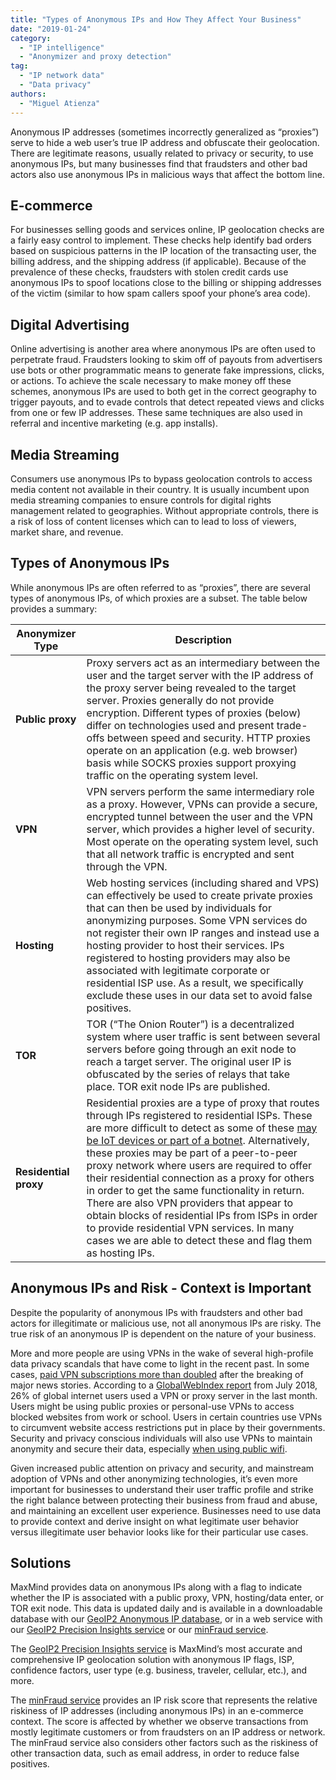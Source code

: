 ```yaml
---
title: "Types of Anonymous IPs and How They Affect Your Business"
date: "2019-01-24"
category:
  - "IP intelligence"
  - "Anonymizer and proxy detection"
tag:
  - "IP network data"
  - "Data privacy"
authors:
  - "Miguel Atienza"
---
```


Anonymous IP addresses (sometimes incorrectly generalized as “proxies”) serve to
hide a web user’s true IP address and obfuscate their geolocation. There are
legitimate reasons, usually related to privacy or security, to use anonymous
IPs, but many businesses find that fraudsters and other bad actors also use
anonymous IPs in malicious ways that affect the bottom line.

## E-commerce

For businesses selling goods and services online, IP geolocation checks are a
fairly easy control to implement. These checks help identify bad orders based on
suspicious patterns in the IP location of the transacting user, the billing
address, and the shipping address (if applicable). Because of the prevalence of
these checks, fraudsters with stolen credit cards use anonymous IPs to spoof
locations close to the billing or shipping addresses of the victim (similar to
how spam callers spoof your phone’s area code).

## Digital Advertising

Online advertising is another area where anonymous IPs are often used to
perpetrate fraud. Fraudsters looking to skim off of payouts from advertisers use
bots or other programmatic means to generate fake impressions, clicks, or
actions. To achieve the scale necessary to make money off these schemes,
anonymous IPs are used to both get in the correct geography to trigger payouts,
and to evade controls that detect repeated views and clicks from one or few IP
addresses. These same techniques are also used in referral and incentive
marketing (e.g. app installs).

## Media Streaming

Consumers use anonymous IPs to bypass geolocation controls to access media
content not available in their country. It is usually incumbent upon media
streaming companies to ensure controls for digital rights management related to
geographies. Without appropriate controls, there is a risk of loss of content
licenses which can to lead to loss of viewers, market share, and revenue.

## Types of Anonymous IPs

While anonymous IPs are often referred to as “proxies”, there are several types
of anonymous IPs, of which proxies are a subset. The table below provides a
summary:

| Anonymizer Type       | Description                                                                                                                                                                                                                                                                                                                                                                                                                                                                                                                                                                                                                                                                                                                                 |
| --------------------- | ------------------------------------------------------------------------------------------------------------------------------------------------------------------------------------------------------------------------------------------------------------------------------------------------------------------------------------------------------------------------------------------------------------------------------------------------------------------------------------------------------------------------------------------------------------------------------------------------------------------------------------------------------------------------------------------------------------------------------------------- |
| **Public proxy**      | Proxy servers act as an intermediary between the user and the target server with the IP address of the proxy server being revealed to the target server. Proxies generally do not provide encryption. Different types of proxies (below) differ on technologies used and present trade-offs between speed and security. HTTP proxies operate on an application (e.g. web browser) basis while SOCKS proxies support proxying traffic on the operating system level.                                                                                                                                                                                                                                                                         |
| **VPN**               | VPN servers perform the same intermediary role as a proxy. However, VPNs can provide a secure, encrypted tunnel between the user and the VPN server, which provides a higher level of security. Most operate on the operating system level, such that all network traffic is encrypted and sent through the VPN.                                                                                                                                                                                                                                                                                                                                                                                                                            |
| **Hosting**           | Web hosting services (including shared and VPS) can effectively be used to create private proxies that can then be used by individuals for anonymizing purposes. Some VPN services do not register their own IP ranges and instead use a hosting provider to host their services. IPs registered to hosting providers may also be associated with legitimate corporate or residential ISP use. As a result, we specifically exclude these uses in our data set to avoid false positives.                                                                                                                                                                                                                                                    |
| **TOR**               | TOR (“The Onion Router”) is a decentralized system where user traffic is sent between several servers before going through an exit node to reach a target server. The original user IP is obfuscated by the series of relays that take place. TOR exit node IPs are published.                                                                                                                                                                                                                                                                                                                                                                                                                                                              |
| **Residential proxy** | Residential proxies are a type of proxy that routes through IPs registered to residential ISPs. These are more difficult to detect as some of these [may be IoT devices or part of a botnet](https://medium.com/@xianghangmi/resident-evil-understanding-residential-ip-proxy-as-a-dark-service-dea9010a0e29). Alternatively, these proxies may be part of a peer-to-peer proxy network where users are required to offer their residential connection as a proxy for others in order to get the same functionality in return. There are also VPN providers that appear to obtain blocks of residential IPs from ISPs in order to provide residential VPN services. In many cases we are able to detect these and flag them as hosting IPs. |

## Anonymous IPs and Risk - Context is Important

Despite the popularity of anonymous IPs with fraudsters and other bad actors for
illegitimate or malicious use, not all anonymous IPs are risky. The true risk of
an anonymous IP is dependent on the nature of your business.

More and more people are using VPNs in the wake of several high-profile data
privacy scandals that have come to light in the recent past. In some cases,
[paid VPN subscriptions more than doubled](https://digiday.com/marketing/net-neutrality-privacy-scandals-increasing-vpn-use/)
after the breaking of major news stories. According to a
[GlobalWebIndex report](https://blog.globalwebindex.com/chart-of-the-day/vpn-usage-2018/)
from July 2018, 26% of global internet users used a VPN or proxy server in the
last month. Users might be using public proxies or personal-use VPNs to access
blocked websites from work or school. Users in certain countries use VPNs to
circumvent website access restrictions put in place by their governments.
Security and privacy conscious individuals will also use VPNs to maintain
anonymity and secure their data, especially
[when using public wifi](https://www.techradar.com/news/public-wi-fi-and-why-you-need-a-vpn).

Given increased public attention on privacy and security, and mainstream
adoption of VPNs and other anonymizing technologies, it’s even more important
for businesses to understand their user traffic profile and strike the right
balance between protecting their business from fraud and abuse, and maintaining
an excellent user experience. Businesses need to use data to provide context and
derive insight on what legitimate user behavior versus illegitimate user
behavior looks like for their particular use cases.

## Solutions

MaxMind provides data on anonymous IPs along with a flag to indicate whether the
IP is associated with a public proxy, VPN, hosting/data enter, or TOR exit node.
This data is updated daily and is available in a downloadable database with our
[GeoIP2 Anonymous IP database](https://www.maxmind.com/en/solutions/geoip2-enterprise-product-suite/anonymous-ip-database?utm_source=blog&utm_campaign=anon-types),
or in a web service with our
[GeoIP2 Precision Insights service](https://www.maxmind.com/en/geoip2-precision-insights?utm_source=blog&utm_campaign=anon-types)
or our
[minFraud service](https://www.maxmind.com/en/solutions/minfraud-services?utm_source=blog&utm_campaign=anon-types).

The
[GeoIP2 Precision Insights service](https://www.maxmind.com/en/geoip2-precision-insights?utm_source=blog&utm_campaign=anon-types)
is MaxMind’s most accurate and comprehensive IP geolocation solution with
anonymous IP flags, ISP, confidence factors, user type (e.g. business, traveler,
cellular, etc.), and more.

The
[minFraud service](https://www.maxmind.com/en/solutions/minfraud-services?utm_source=blog&utm_campaign=anon-types)
provides an IP risk score that represents the relative riskiness of IP addresses
(including anonymous IPs) in an e-commerce context. The score is affected by
whether we observe transactions from mostly legitimate customers or from
fraudsters on an IP address or network. The minFraud service also considers
other factors such as the riskiness of other transaction data, such as email
address, in order to reduce false positives.
